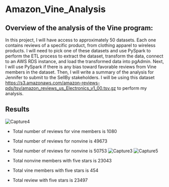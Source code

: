 # Amazon_Vine_Analysis

## Overview of the analysis of the Vine program:
In this project, I will have access to approximately 50 datasets. Each one contains reviews of a specific product, from clothing apparel to wireless products. I will need to pick one of these datasets and use PySpark to perform the ETL process to extract the dataset, transform the data, connect to an AWS RDS instance, and load the transformed data into pgAdmin. Next, I will use PySpark if there is any bias toward favorable reviews from Vine members in the dataset. Then, I will write a summary of the analysis for Jennifer to submit to the SellBy stakeholders. I will be using this dataset https://s3.amazonaws.com/amazon-reviews-pds/tsv/amazon_reviews_us_Electronics_v1_00.tsv.gz to perform my analysis.

## Results
![Capture4](https://user-images.githubusercontent.com/92561493/155034482-733fc8e3-e79a-44a8-98c5-c50a3a161256.PNG)
- Total number of reviews for vine members is 1080
- Total number of reviews for nonvine is 49673
- Total number of reviews for nonvine is 50753
![Capture3](https://user-images.githubusercontent.com/92561493/155034610-3b5ff1c2-b34f-4396-8b1e-a6b3604e82a8.PNG)
![Capture5](https://user-images.githubusercontent.com/92561493/155034727-76a4c01c-d01b-4e79-8790-2a86779ce266.PNG)

- Total nonvine members with five stars is 23043
- Total vine members with five stars is 454
- Total review with five stars is 23497 
